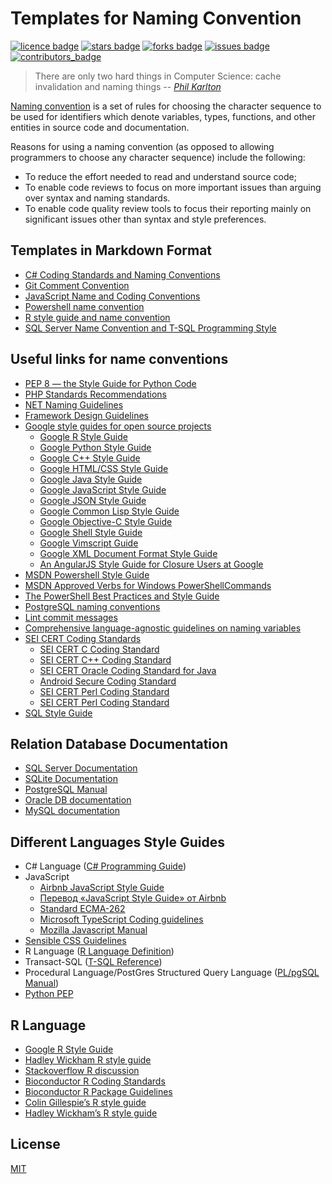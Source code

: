 # Templates for Naming Convention
[![licence badge]][licence]
[![stars badge]][stars]
[![forks badge]][forks]
[![issues badge]][issues]
[![contributors_badge]][contributors]

[licence badge]:https://img.shields.io/badge/license-MIT-blue.svg
[stars badge]:https://img.shields.io/github/stars/ktaranov/naming-convention.svg
[forks badge]:https://img.shields.io/github/forks/ktaranov/naming-convention.svg
[issues badge]:https://img.shields.io/github/issues/ktaranov/naming-convention.svg
[contributors_badge]:https://img.shields.io/github/contributors/ktaranov/naming-convention.svg

[licence]:https://github.com/ktaranov/naming-convention/blob/master/LICENSE.md
[stars]:https://github.com/ktaranov/naming-convention/stargazers
[forks]:https://github.com/ktaranov/naming-convention/network
[issues]:https://github.com/ktaranov/naming-convention/issues
[contributors]:https://github.com/ktaranov/naming-convention/graphs/contributors

> There are only two hard things in Computer Science: cache invalidation and naming things
> -- <cite>[Phil Karlton](https://www.karlton.org/2017/12/naming-things-hard/)</cite>

[Naming convention][99] is a set of rules for choosing the character sequence to be used for identifiers which denote variables, types, functions, and other entities in source code and documentation.

Reasons for using a naming convention (as opposed to allowing programmers to choose any character sequence) include the following:
 - To reduce the effort needed to read and understand source code;
 - To enable code reviews to focus on more important issues than arguing over syntax and naming standards.
 - To enable code quality review tools to focus their reporting mainly on significant issues other than syntax and style preferences.

[99]:https://en.wikipedia.org/wiki/Naming_convention_(programming)


## Templates in Markdown Format
 - [C# Coding Standards and Naming Conventions](C%23%20Coding%20Standards%20and%20Naming%20Conventions.md)
 - [Git Comment Convention](Git%20Comment%20Convention.md)
 - [JavaScript Name and Coding Conventions](JavaScript%20Name%20and%20Coding%20Conventions.md)
 - [Powershell name convention](Powershell.md)
 - [R style guide and name convention](R%20style%20uide%20and%20name%20convention.md)
 - [SQL Server Name Convention and T-SQL Programming Style](SQL%20Server%20Name%20Convention%20and%20T-SQL%20Programming%20Style.md)


## Useful links for name conventions
 - [PEP 8 — the Style Guide for Python Code](https://pep8.org/)
 - [PHP Standards Recommendations](https://www.php-fig.org/psr/)
 - [NET Naming Guidelines][1]
 - [Framework Design Guidelines][2]
 - [Google style guides for open source projects](https://github.com/google/styleguide)
   - [Google R Style Guide][3]
   - [Google Python Style Guide][4]
   - [Google C++ Style Guide](https://google.github.io/styleguide/cppguide.html)
   - [Google HTML/CSS Style Guide](https://google.github.io/styleguide/htmlcssguide.html)
   - [Google Java Style Guide](https://google.github.io/styleguide/javaguide.html)
   - [Google JavaScript Style Guide](https://google.github.io/styleguide/jsguide.html)
   - [Google JSON Style Guide](https://google.github.io/styleguide/jsoncstyleguide.xml)
   - [Google Common Lisp Style Guide](https://google.github.io/styleguide/lispguide.xml)
   - [Google Objective-C Style Guide](https://github.com/google/styleguide/blob/gh-pages/objcguide.md)
   - [Google Shell Style Guide](https://google.github.io/styleguide/shell.xml)
   - [Google Vimscript Guide](https://google.github.io/styleguide/vimscriptfull.xml)
   - [Google XML Document Format Style Guide](https://google.github.io/styleguide/xmlstyle.html)
   - [An AngularJS Style Guide for Closure Users at Google](https://google.github.io/styleguide/angularjs-google-style.html)  
 - [MSDN Powershell Style Guide][5]
 - [MSDN Approved Verbs for Windows PowerShellCommands][6]
 - [The PowerShell Best Practices and Style Guide](https://github.com/PoshCode/PowerShellPracticeAndStyle)
 - [PostgreSQL naming conventions](https://stackoverflow.com/q/2878248/2298061)
 - [Lint commit messages](https://github.com/conventional-changelog/commitlint)
 - [Comprehensive language-agnostic guidelines on naming variables](https://github.com/kettanaito/naming-cheatsheet)
 - [SEI CERT Coding Standards](https://wiki.sei.cmu.edu/confluence/display/HOME)
   - [SEI CERT C Coding Standard](https://wiki.sei.cmu.edu/confluence/display/c/SEI+CERT+C+Coding+Standard)
   - [SEI CERT C++ Coding Standard](https://wiki.sei.cmu.edu/confluence/pages/viewpage.action?pageId=88046682)
   - [SEI CERT Oracle Coding Standard for Java](https://wiki.sei.cmu.edu/confluence/display/java/SEI+CERT+Oracle+Coding+Standard+for+Java)
   - [Android Secure Coding Standard](https://wiki.sei.cmu.edu/confluence/display/android/Android+Secure+Coding+Standard)
   - [SEI CERT Perl Coding Standard](https://wiki.sei.cmu.edu/confluence/display/perl/SEI+CERT+Perl+Coding+Standard)
   - [SEI CERT Perl Coding Standard](https://wiki.sei.cmu.edu/confluence/display/perl/SEI+CERT+Perl+Coding+Standard)
 - [SQL Style Guide](https://www.sqlstyle.guide)


## Relation Database Documentation
 - [SQL Server Documentation](https://docs.microsoft.com/sql/sql-server/sql-server-technical-documentation)
 - [SQLite Documentation](https://www.sqlite.org/docs.html)
 - [PostgreSQL Manual](http://www.postgresql.org/docs/current/static/)
 - [Oracle DB documentation](https://docs.oracle.com/en/database/database.html)
 - [MySQL documentation](http://docs.oracle.com/cd/E17952_01/index.html)


## Different Languages Style Guides
 - C# Language ([C# Programming Guide])
 - JavaScript
    - [Airbnb JavaScript Style Guide](https://github.com/airbnb/javascript)
    - [Перевод «JavaScript Style Guide» от Airbnb](https://github.com/leonidlebedev/javascript-airbnb)
    - [Standard ECMA-262](http://www.ecma-international.org/publications/standards/Ecma-262.htm)
    - [Microsoft TypeScript Coding guidelines](https://github.com/Microsoft/TypeScript/wiki/Coding-guidelines)
    - [Mozilla Javascript Manual](https://developer.mozilla.org/en-US/docs/Web/JavaScript)
 - [Sensible CSS Guidelines](https://github.com/chris-pearce/css-guidelines)
 - R Language ([R Language Definition])
 - Transact-SQL ([T-SQL Reference])
 - Procedural Language/PostGres Structured Query Language ([PL/pgSQL Manual])
 - [Python PEP](https://www.python.org/dev/peps/)


## R Language
 - [Google R Style Guide][3]
 - [Hadley Wickham R style guide](http://r-pkgs.had.co.nz/style.html)
 - [Stackoverflow R discussion](http://stackoverflow.com/questions/10013545/are-there-any-official-naming-conventions-for-r)
 - [Bioconductor R Coding Standards](http://bioconductor.org/developers/how-to/coding-style/)
 - [Bioconductor R Package Guidelines](http://bioconductor.org/developers/package-guidelines/)
 - [Colin Gillespie’s R style guide](http://csgillespie.wordpress.com/2010/11/23/r-style-guide/)
 - [Hadley Wickham’s R style guide](http://stat405.had.co.nz/r-style.html)

## License
[MIT](/LICENSE)

[1]:https://docs.microsoft.com/en-us/dotnet/standard/design-guidelines/naming-guidelines
[2]:https://docs.microsoft.com/en-us/dotnet/standard/design-guidelines
[3]:https://google.github.io/styleguide/Rguide.xml
[4]:https://github.com/google/styleguide/blob/gh-pages/pyguide.md
[5]:http://msdn.microsoft.com/en-us/library/dd878270%28v=vs.85%29.aspx
[6]:http://msdn.microsoft.com/en-us/library/ms714428%28v=vs.85%29.aspx

[C# Programming Guide]:http://msdn.microsoft.com/ru-ru/library/67ef8sbd.aspx
[R Language Definition]:http://cran.r-project.org/doc/manuals/R-lang.html
[T-SQL Reference]:https://docs.microsoft.com/en-us/sql/t-sql/language-reference
[PL/pgSQL Manual]:https://www.postgresql.org/docs/manuals/
